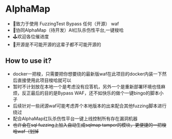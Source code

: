 # AlphaMap
- 🧱致力于使用 FuzzingTest Bypass 任何（开源） waf
- 🍦协同AlphaMap（待开发）AI红队杀伤性平台,一键梭哈
- 🕹️欢迎各位催进度
- 👻开源是不可能开源的这辈子都不可能开源的

## How to use it?
- docker一把梭，只需要把你想要绕的最新版waf在此项目的docker内装一下然后直接使用此项目梭哈就可以
- 暂时不计划放在本地一个是考虑没有应答机，另外一个是重新部署环境也怪麻烦，反正最后的目的是Bypass WAF，还不如快乐的做个一键bingo的脚本小子
- 后续针对一些闭源waf可能考虑弄个本地版本的出来配合其他fuzzing脚本进行绕过
- 配合AlphaMap红队杀伤性平台一键上线控制所有存在漏洞机器
- ~~也许会在sql fuzzing上加入自动生成sqlmap tamper的模块，更便捷的一把梭哈waf（划掉~~

